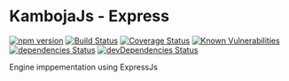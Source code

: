 # KambojaJs - Express

[![npm version](https://badge.fury.io/js/kamboja-express.svg)](https://badge.fury.io/js/kamboja-express)
[![Build Status](https://travis-ci.org/kambojajs/kamboja-express.svg?branch=master)](https://travis-ci.org/kambojajs/kamboja-express)
[![Coverage Status](https://coveralls.io/repos/github/kambojajs/kamboja-express/badge.svg?branch=master)](https://coveralls.io/github/kambojajs/kamboja-express?branch=master)
[![Known Vulnerabilities](https://snyk.io/test/github/kambojajs/kamboja-express/badge.svg)](https://snyk.io/test/github/kambojajs/kamboja-express)
[![dependencies Status](https://david-dm.org/kambojajs/kamboja-express/status.svg)](https://david-dm.org/kambojajs/kamboja-express)
[![devDependencies Status](https://david-dm.org/kambojajs/kamboja-express/dev-status.svg)](https://david-dm.org/kambojajs/kamboja-express?type=dev)

Engine imppementation using ExpressJs
